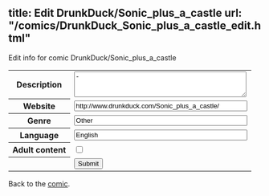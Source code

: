 title: Edit DrunkDuck/Sonic_plus_a_castle
url: "/comics/DrunkDuck_Sonic_plus_a_castle_edit.html"
---
Edit info for comic DrunkDuck/Sonic_plus_a_castle

<form name="comic" action="http://gaepostmail.appspot.com/comic/" method="post">
<table class="comicinfo">
<tr>
<th>Description</th><td><textarea name="description" cols="40" rows="3">-</textarea></td>
</tr>
<tr>
<th>Website</th><td><input type="text" name="url" value="http://www.drunkduck.com/Sonic_plus_a_castle/" size="40"/></td>
</tr>
<tr>
<th>Genre</th><td><input type="text" name="genre" value="Other" size="40"/></td>
</tr>
<tr>
<th>Language</th><td><input type="text" name="language" value="English" size="40"/></td>
</tr>
<tr>
<th>Adult content</th><td><input type="checkbox" name="adult" value="adult" /></td>
</tr>
<tr>
<th></th><td>
<input type="hidden" name="comic" value="DrunkDuck_Sonic_plus_a_castle" />
<input type="submit" name="submit" value="Submit" />
</td>
</tr>
</table>
</form>

Back to the [comic](DrunkDuck_Sonic_plus_a_castle.html).
